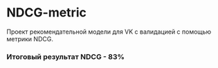 # NDCG-metric

Проект рекомендательной модели для VK с валидацией с помощью метрики NDCG.

### Итоговый результат NDCG - 83%
